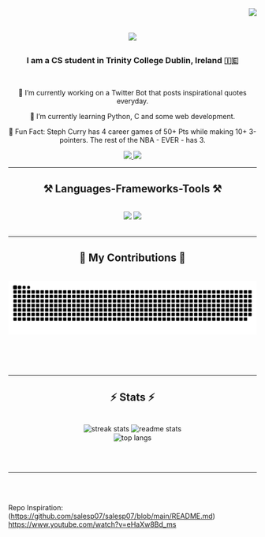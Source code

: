 <img align="right" src="https://visitor-badge.laobi.icu/badge?page_id=yzhuangintcd.yzhuangintcd" />

<h1 align="center">
    <img src="https://readme-typing-svg.herokuapp.com/?font=Righteous&size=35&center=true&vCenter=true&width=500&height=70&duration=4000&lines=Hi+There!+👋;+I'm+Yuchen+Zhuang!;" />
</h1>

<h3 align="center">I am a CS student in Trinity College Dublin, Ireland 🇮🇪 </h3>

<br>

<div align="center">
 
  🔭 I’m currently working on a Twitter Bot that posts inspirational quotes everyday.
 
  🌱 I’m currently learning Python, C and some web development.

  🏀 Fun Fact: Steph Curry has 4 career games of 50+ Pts while making 10+ 3-pointers. The rest of the NBA - EVER - has 3.

</div>

<div align="center"> 
  <a href="mailto:yzhuang@tcd.ie">
    <img src="https://img.shields.io/badge/Gmail-333333?style=for-the-badge&logo=gmail&logoColor=red" />
  </a>
  <a href="https://www.linkedin.com/in/yuchen-zhuang-246085217" target="_blank">
    <img src="https://img.shields.io/badge/LinkedIn-0077B5?style=for-the-badge&logo=linkedin&logoColor=white" target="_blank" />
  </a>

</div>

<hr/>
<h2 align="center">⚒️ Languages-Frameworks-Tools ⚒️</h2>
<br/>
<div align="center">
    <img src="https://skillicons.dev/icons?i=react,html,css,vscode,github,tailwind,git,r" />
    <img src="https://skillicons.dev/icons?i=nodejs,python,javascript,mongodb,c,java" /><br>
</div>

<br/>
<hr/>

<div align="center">
  <h2>🐍 My Contributions 🐍</h2>
  <br>
  <img alt="snake eating my contributions" src="https://raw.githubusercontent.com/yzhuangintcd/yzhuangintcd/output/github-contribution-grid-snake.svg" />
  
  <br/><br/><br/>
</div>

<hr/>

<h2 align="center">⚡ Stats ⚡</h2>
<br>
<div align=center>
  <img width=390 src="https://streak-stats.demolab.com/?user=yzhuangintcd)](https://git.io/streak-stats)" alt="streak stats"/>
  <img width=390 src="https://github-readme-stats.vercel.app/api?username=yzhuangintcd&count_private=true&show_icons=true&theme=react&rank_icon=github&border_radius=10" alt="readme stats" />
  <br/>
  <img width=325 align="center" src="https://github-readme-stats.vercel.app/api/top-langs/?username=yzhuangintcd&hide=HTML&langs_count=8&layout=compact&theme=react&border_radius=10&size_weight=0.5&count_weight=0.5&exclude_repo=github-readme-stats" alt="top langs" />
</div>

<br/><br/>

<hr/>

<br/>


<br/>

Repo Inspiration: 
<br>
(https://github.com/salesp07/salesp07/blob/main/README.md)
<br>
https://www.youtube.com/watch?v=eHaXw8Bd_ms

